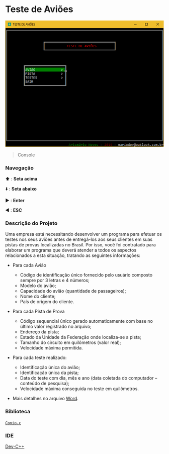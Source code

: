 # Teste de Aviões

![](Arquivos/E1sPrNge9B.gif)
> Console

### Navegação

:arrow_up: : **Seta acima**

:arrow_down: : **Seta abaixo**

:arrow_forward: : **Enter**

:arrow_backward: :  **ESC**

### Descrição do Projeto

Uma empresa está necessitando desenvolver um programa para efetuar os testes nos seus aviões antes de entregá-los aos seus clientes em suas pistas de provas localizadas no Brasil. Por isso, você foi contratado para elaborar um programa que deverá atender a todos os aspectos relacionados a esta situação, tratando as seguintes informações:

-	Para cada Avião
	-	Código de identificação único fornecido pelo usuário composto sempre por 3 letras e 4 números;
	-	Modelo do avião;
	-	Capacidade do avião (quantidade de passageiros);
	-	Nome do cliente;
	-	País de origem do cliente.

-	Para cada Pista de Prova
	-	Código sequencial único gerado automaticamente com base no último valor registrado no arquivo;
	-	Endereço da pista;
	-	Estado da Unidade da Federação onde localiza-se a pista;
	-	Tamanho do circuito em quilômetros (valor real);
	-	Velocidade máxima permitida.

-	Para cada teste realizado:
	-	Identificação única do avião;
	-	Identificação única da pista;
	-	Data do teste com dia, mês e ano (data coletada do computador – conteúdo de pesquisa);
	-	Velocidade máxima conseguida no teste em quilômetros.

- Mais detalhes no arquivo [Word](https://github.com/arismarioneves/TesteAvioes/blob/master/Arquivos/Projeto.doc).

### Biblioteca

[`Conio.c`](https://github.com/arismarioneves/TesteAvioes/blob/master/Arquivos/conio.c)

### IDE

[Dev-C++](https://sourceforge.net/projects/orwelldevcpp/)

